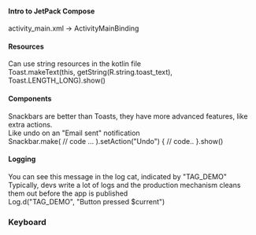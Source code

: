 #### Intro to JetPack Compose
activity_main.xml -> ActivityMainBinding

#### Resources
Can use string resources in the kotlin file     
Toast.makeText(this, getString(R.string.toast_text), Toast.LENGTH_LONG).show()

#### Components
Snackbars are better than Toasts, they have more advanced features, like extra actions.      
Like undo on an "Email sent" notification     
Snackbar.make( // code ... ).setAction("Undo") { // code.. }.show()

#### Logging
You can see this message in the log cat, indicated by "TAG_DEMO"      
Typically, devs write a lot of logs and the production mechanism cleans them out before
the app is published       
Log.d("TAG_DEMO", "Button pressed $current")


### Keyboard 
